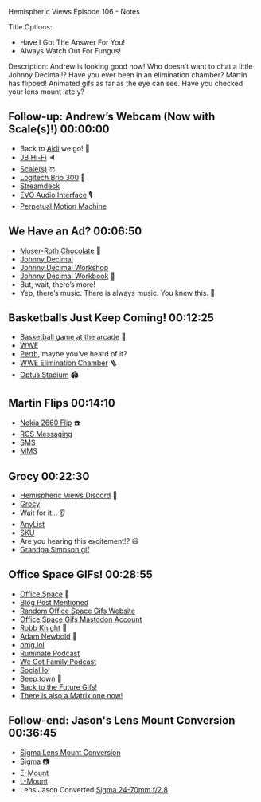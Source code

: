 Hemispheric Views Episode 106 - Notes

Title Options:
* Have I Got The Answer For You!
* Always Watch Out For Fungus!


Description: Andrew is looking good now! Who doesn’t want to chat a little Johnny Decimal!? Have you ever been in an elimination chamber? Martin has flipped! Animated gifs as far as the eye can see. Have you checked your lens mount lately?



## Follow-up: Andrew’s Webcam (Now with Scale(s)!) 00:00:00
* Back to [Aldi](https://aldi.com/) we go! 🛒
* [JB Hi-Fi](https://www.jbhifi.com.au/) 🔈
* [Scale(s)](https://en.wikipedia.org/wiki/Weighing_scale) ⚖️
* [Logitech Brio 300](https://www.logitech.com/en-us/products/webcams/brio-300-webcam.960-001441.html) 🎥
* [Streamdeck](https://www.elgato.com/us/en/s/welcome-to-stream-deck)
* [EVO Audio Interface](https://evo.audio/products/audio-interfaces/evo-4/overview/) 🎙️
* [Perpetual Motion Machine](https://en.wikipedia.org/wiki/Perpetual_motion)

## We Have an Ad? 00:06:50
* [Moser-Roth Chocolate](https://en.wikipedia.org/wiki/Moser-Roth) 🍫
* [Johnny Decimal](https://johnnydecimal.com/)
* [Johnny Decimal Workshop](https://johnnydecimal.com/10-19-concepts/14-build-your-system/14.03-the-decimal-workshop/)
* [Johnny Decimal Workbook](https://johnnydecimal.com/10-19-concepts/14-build-your-system/14.02-the-decimal-workbook/) 📙
* But, wait, there’s more!
* Yep, there’s music. There is always music. You knew this. 🎵

## Basketballs Just Keep Coming! 00:12:25
* [Basketball game at the arcade](https://popashot.net/) 🏀
* [WWE](https://en.wikipedia.org/wiki/WWE)
* [Perth](https://en.wikipedia.org/wiki/Perth), maybe you’ve heard of it?
* [WWE Elimination Chamber](https://en.wikipedia.org/wiki/WWE_Elimination_Chamber) 🪜
* [Optus Stadium](https://en.wikipedia.org/wiki/Perth_Stadium) 🏟️

## Martin Flips 00:14:10
* [Nokia 2660 Flip](https://www.reviews.org/au/mobile/nokia-2660-flip-review/) ☎️
* [RCS Messaging](https://www.wired.com/story/guide-to-rcs-why-it-makes-texting-better/)
* [SMS](https://en.wikipedia.org/wiki/SMS)
* [MMS](https://en.wikipedia.org/wiki/Multimedia_Messaging_Service)

## Grocy 00:22:30
* [Hemispheric Views Discord](https://discord.gg/mzdB2ug) 💬
* [Grocy](https://grocy.info/)
* Wait for it... 👂
* [AnyList](https://www.anylist.com/)
* [SKU](https://en.wikipedia.org/wiki/Stock_keeping_unit)
* Are you hearing this excitement!? 😃
* [Grandpa Simpson.gif](https://giphy.com/gifs/fDO2Nk0ImzvvW)

## Office Space GIFs! 00:28:55
* [Office Space](https://www.themoviedb.org/movie/1542) 🍿
* [Blog Post Mentioned](https://grepjason.sh/2024/officespace-gif)
* [Random Office Space Gifs Website](https://grepjason.sh/office)
* [Office Space Gifs Mastodon Account](https://beep.town/@initech)
* [Robb Knight](https://rknight.me/) 👋
* [Adam Newbold](https://neatnik.net/) 👋
* [omg.lol](https://omg.lol)
* [Ruminate Podcast](https://ruminatepodcast.com/)
* [We Got Family Podcast](https://wegot.family/)
* [Social.lol](https://social.lol)
* [Beep.town](https://beep.town) 🤖
* [Back to the Future Gifs!](https://beep.town/@greatscott)
* [There is also a Matrix one now!](https://beep.town/@zion)

## Follow-end: Jason's Lens Mount Conversion 00:36:45
* [Sigma Lens Mount Conversion](https://www.sigma-global.com/en/support/mcs/)
* [Sigma](https://www.sigma-global.com/en/) 📷
* [E-Mount](https://en.wikipedia.org/wiki/Sony_E-mount)
* [L-Mount](https://en.wikipedia.org/wiki/Leica_L-Mount)
* Lens Jason Converted [Sigma 24-70mm f/2.8](https://www.sigma-global.com/en/lenses/a019_24_70_28/)